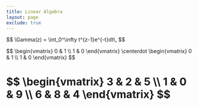 ```yaml
---
title: Linear Algebra
layout: page
exclude: true
---
```



<script src="https://cdn.jsdelivr.net/npm/chart.js@2.8.0"></script>


<canvas id="myChart"></canvas>

<script>
var ctx = document.getElementById('myChart').getContext('2d');
var chart = new Chart(ctx, {
    // The type of chart we want to create
    type: 'line',

    // The data for our dataset
    data: {
        labels: ['January', 'February', 'March', 'April', 'May', 'June', 'July'],
        datasets: [{
            label: 'My First dataset',
            backgroundColor: 'rgb(255, 99, 132)',
            borderColor: 'rgb(255, 99, 132)',
            data: [0, 10, 5, 2, 20, 30, 45]
        }]
    },

    // Configuration options go here
    options: {}
});
</script>

<p>
$$
\Gamma(z) = \int_0^\infty t^{z-1}e^{-t}dt\,
$$
</p>

<p>
$$
\begin{vmatrix}
   0 & 1 \\
   1 & 0
\end{vmatrix}
\centerdot
\begin{vmatrix}
   0 & 1 \\
   1 & 0
\end{vmatrix}
$$
</p>

<h1>
$$
\begin{vmatrix}
   3 & 2 & 5 \\
   1 & 0 & 9 \\
   6 & 8 & 4
\end{vmatrix}
$$
</h1>
